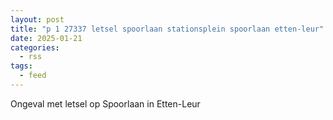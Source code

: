 ```yaml
---
layout: post
title: "p 1 27337 letsel spoorlaan stationsplein spoorlaan etten-leur"
date: 2025-01-21
categories: 
  - rss
tags: 
  - feed
---
```


Ongeval met letsel op Spoorlaan in Etten-Leur
